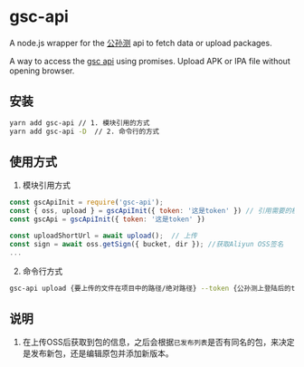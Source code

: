 # gsc-api
A node.js wrapper for the [公孙测](https://www.gsc.cn/)  api to fetch data or upload packages.

A way to access the [gsc api](https://www.gsc.cn/) using promises. Upload APK or IPA file without opening browser.

## 安装

```bash
yarn add gsc-api // 1. 模块引用的方式
yarn add gsc-api -D  // 2. 命令行的方式
```

## 使用方式
1. 模块引用方式
```javascript
const gscApiInit = require('gsc-api');
const { oss, upload } = gscApiInit({ token: '这是token' }) // 引用需要的模块 or
const gscApi = gscApiInit({ token: '这是token' })

const uploadShortUrl = await upload();  // 上传
const sign = await oss.getSign({ bucket, dir }); //获取Aliyun OSS签名
...
```
2. 命令行方式
```bash
gsc-api upload {要上传的文件在项目中的路径/绝对路径} --token {公孙测上登陆后的token}
```

## 说明
1. 在上传OSS后获取到包的信息，之后会根据`已发布列表`是否有同名的包，来决定是发布新包，还是编辑原包并添加新版本。
